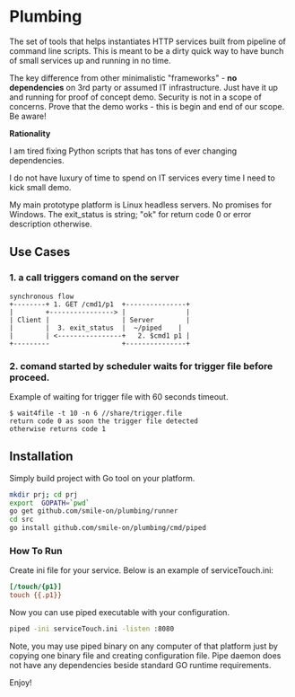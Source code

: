 # Plumbing
The set of tools that helps instantiates HTTP services built from pipeline of command line scripts.  This is meant to be a dirty quick way to have bunch of small services up and running in no time.

The key difference from other minimalistic "frameworks" - **no dependencies** on 3rd party or assumed IT infrastructure. Just have it up and running for proof of concept demo. Security is not in a scope of concerns.  Prove that the demo works - this is begin and end of our scope. Be aware!

**Rationality**

I am tired fixing Python scripts that has tons of ever changing dependencies.

I do not have luxury of time to spend on IT services every time I need to kick small demo.

My main prototype platform is Linux headless servers. No promises for Windows.
The exit_status is string; "ok" for return code 0 or error description otherwise.


## Use Cases
### 1. a call triggers comand on the server 
```
synchronous flow
+--------+ 1. GET /cmd1/p1  +---------------+
|        +----------------> |               |
| Client |                  | Server        |
|        |  3. exit_status  |  ~/piped    |
|        | <----------------+   2. $cmd1 p1 |
+---------                  +---------------+
```
### 2. comand started by scheduler waits for trigger file before proceed.
Example of waiting for trigger file with 60 seconds timeout.
```
$ wait4file -t 10 -n 6 //share/trigger.file
return code 0 as soon the trigger file detected
otherwise returns code 1
```

## Installation
Simply build project with Go tool on your platform.

```bash
mkdir prj; cd prj
export  GOPATH=`pwd`
go get github.com/smile-on/plumbing/runner
cd src
go install github.com/smile-on/plumbing/cmd/piped

```


### How To Run 

Create ini file for your service. Below is an example of serviceTouch.ini:
```ini
[/touch/{p1}]
touch {{.p1}}
```
Now you can use piped executable with your configuration.
```bash
piped -ini serviceTouch.ini -listen :8080
```

Note, you may use piped binary on any computer of that platform just by copying one binary file and creating configuration file. Pipe daemon does not have any dependencies beside standard GO runtime requirements.

Enjoy!
